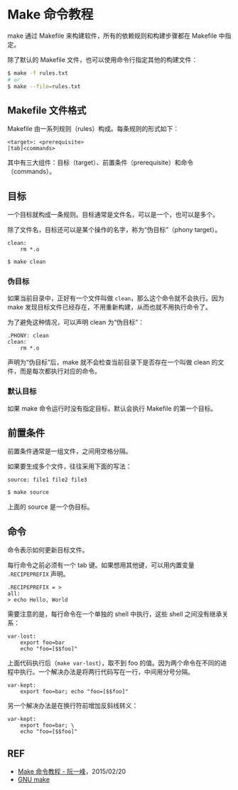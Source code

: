 # Make 命令教程

make 通过 Makefile 来构建软件，所有的依赖规则和构建步骤都在 Makefile 中指定。

除了默认的 Makefile 文件，也可以使用命令行指定其他的构建文件：

```sh
$ make -f rules.txt
# or
$ make --file=rules.txt
```

## Makefile 文件格式

Makefile 由一系列规则（rules）构成。每条规则的形式如下：

```
<target>: <prerequisite>
[tab]<commands>
```

其中有三大组件：目标（target）、前置条件（prerequisite）和命令（commands）。

## 目标

一个目标就构成一条规则。目标通常是文件名，可以是一个，也可以是多个。

除了文件名，目标还可以是某个操作的名字，称为“伪目标”（phony target）。

```
clean:
    rm *.o
```

```sh
$ make clean
```

### 伪目标

如果当前目录中，正好有一个文件叫做 `clean`，那么这个命令就不会执行。因为 make 发现目标文件已经存在，不用重新构建，从而也就不用执行命令了。

为了避免这种情况，可以声明 clean 为“伪目标”：

```
.PHONY: clean
clean:
    rm *.o
```

声明为“伪目标”后，make 就不会检查当前目录下是否存在一个叫做 clean 的文件，而是每次都执行对应的命令。

### 默认目标

如果 make 命令运行时没有指定目标，默认会执行 Makefile 的第一个目标。

## 前置条件

前置条件通常是一组文件，之间用空格分隔。

如果要生成多个文件，往往采用下面的写法：

```
source: file1 file2 file3
```

```sh
$ make source
```

上面的 source 是一个伪目标。

## 命令

命令表示如何更新目标文件。

每行命令之前必须有一个 tab 键。如果想用其他键，可以用内置变量 `.RECIPEPREFIX` 声明。

```
.RECIPEPREFIX = >
all:
> echo Hello, World
```

需要注意的是，每行命令在一个单独的 shell 中执行，这些 shell 之间没有继承关系：

```
var-lost:
    export foo=bar
    echo "foo=[$$foo]"
```

上面代码执行后（`make var-lost`），取不到 foo 的值。因为两个命令在不同的进程中执行。一个解决办法是将两行代码写在一行，中间用分号分隔。

```
var-kept:
    export foo=bar; echo "foo=[$$foo]"
```

另一个解决办法是在换行符前增加反斜线转义：

```
var-kept:
    export foo=bar; \
    echo "foo=[$$foo]"
```

## REF

- [Make 命令教程 - 阮一峰](http://www.ruanyifeng.com/blog/2015/02/make.html)，2015/02/20
- [GNU make](https://www.gnu.org/software/make/manual/make.html)